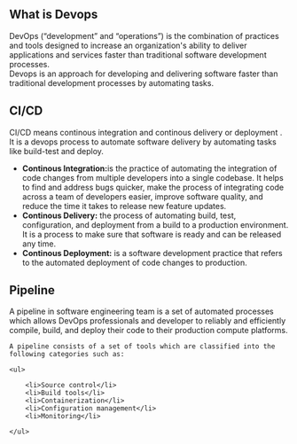 <H2>What is Devops</H2>
<p>DevOps (“development” and “operations”) is the combination of practices and tools designed to increase an
    organization's ability to deliver applications and services faster than traditional software development processes.
    <br>
    Devops is an approach for developing and delivering software faster than traditional development processes by automating  tasks.</p>

<h2>CI/CD</h2>

<p>CI/CD means continous integration and continous delivery or deployment . It is a devops process to automate software
    delivery by automating tasks like build-test and deploy.</p>

<ul>
    <li><b>Continous Integration:</b>is the practice of automating the integration of code changes from multiple developers into a single codebase. It helps to find and address bugs quicker, make the process of integrating code across a team of developers easier, improve software quality, and reduce the time it takes to release new feature updates.</li>
    <li><b>Continous Delivery:</b> the process of automating build, test, configuration, and deployment from a build to a production environment. It is a process to make sure that software is ready and can be released any time. </li>
    <li><b>Continous Deployment:</b> is a software development practice that refers to the automated deployment of code changes to production. </li>
</ul>

<h2>Pipeline</h2>
<p>A pipeline in software engineering team is a set of automated processes which allows DevOps professionals and developer to reliably and efficiently compile, build, and deploy their code to their production compute platforms.

    A pipeline consists of a set of tools which are classified into the following categories such as:

    <ul>

        <li>Source control</li>
        <li>Build tools</li>
        <li>Containerization</li>
        <li>Configuration management</li>
        <li>Monitoring</li>
     
    </ul>




</p>